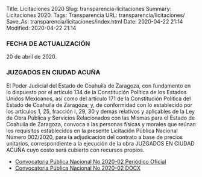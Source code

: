 Title: Licitaciones 2020
Slug: transparencia-licitaciones
Summary: Licitaciones 2020.
Tags: Transparencia
URL: transparencia/licitaciones/
Save_As: transparencia/licitaciones/index.html
Date: 2020-04-22 21:14
Modified: 2020-04-22 21:14


### FECHA DE ACTUALIZACIÓN

20 de abril de 2020.

### JUZGADOS EN CIUDAD ACUÑA

El Poder Judicial del Estado de Coahuila de Zaragoza, con fundamento en lo dispuesto por el artículo 134 de la Constitución Política de los Estados Unidos Mexicanos, así como del artículo 171 de la Constitución Política del Estado de Coahuila de Zaragoza; y, de conformidad con lo establecido por los artículos 1, 25, fracción I, 29, 30 y demás relativos y aplicables de la Ley de Obra Pública y Servicios Relacionados con las Mismas para el Estado de Coahuila de Zaragoza, convoca a las personas físicas y morales que reúnan los requisitos establecidos en la presente Licitación Pública Nacional Número 002/2020, para la adjudicación del contrato a base de precios unitarios, correspondiente a la ejecución de la obra JUZGADOS EN CIUDAD ACUÑA cuyo costo será cubierto con recursos propios.

* [Convocatoria Pública Nacional No 2020-02 Periódico Oficial](https://storage.googleapis.com/pjecz-gob-mx/transparencia/licitaciones/Convocatoria%20P%C3%BAblica%20Nacional%20No%202020-02%20Peri%C3%B3dico%20Oficial.pdf)
* [Convocatoria Pública Nacional No 2020-02 DOCX](https://storage.googleapis.com/pjecz-gob-mx/transparencia/licitaciones/Convocatoria%20P%C3%BAblica%20Nacional%20No%202020-02.docx)
